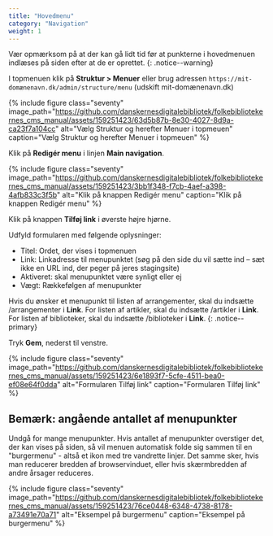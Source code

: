 ```yaml
---
title: "Hovedmenu"
category: "Navigation"
weight: 1
---
```

Vær opmærksom på at der kan gå lidt tid før at punkterne i hovedmenuen indlæses på siden efter at de er oprettet.
{: .notice--warning}

I topmenuen klik på **Struktur > Menuer** eller brug adressen `https://mit-domænenavn.dk/admin/structure/menu` (udskift mit-domænenavn.dk)

{% include figure class="seventy" image_path="https://github.com/danskernesdigitalebibliotek/folkebibliotekernes_cms_manual/assets/159251423/63d5b87b-8e30-4027-8d9a-ca23f7a104cc" alt="Vælg Struktur og herefter Menuer i topmeuen" caption="Vælg Struktur og herefter Menuer i topmeuen" %}

Klik på **Redigér menu** i linjen **Main navigation**.

{% include figure class="seventy" image_path="https://github.com/danskernesdigitalebibliotek/folkebibliotekernes_cms_manual/assets/159251423/3bb1f348-f7cb-4aef-a398-4afb833c3f5b" alt="Klik på knappen Redigér menu" caption="Klik på knappen Redigér menu" %}

Klik på knappen **Tilføj link** i øverste højre hjørne.

Udfyld formularen med følgende oplysninger:
- Titel: Ordet, der vises i topmenuen
- Link: Linkadresse til menupunktet (søg på den side du vil sætte ind – sæt ikke en URL ind, der peger på jeres stagingsite)
- Aktiveret: skal menupunktet være synligt eller ej
- Vægt: Rækkefølgen af menupunkter

Hvis du ønsker et menupunkt til listen af arrangementer, skal du indsætte /arrangementer i **Link**. For listen af artikler, skal du indsætte /artikler i **Link**. For listen af biblioteker, skal du indsætte /biblioteker i **Link**. 
{: .notice--primary}

Tryk **Gem**, nederst til venstre.

{% include figure class="seventy" image_path="https://github.com/danskernesdigitalebibliotek/folkebibliotekernes_cms_manual/assets/159251423/6e1893f7-5cfe-4511-bea0-ef08e64f0dda" alt="Formularen Tilføj link" caption="Formularen Tilføj link" %}

## Bemærk: angående antallet af menupunkter

Undgå for mange menupunkter. Hvis antallet af menupunkter overstiger det, der kan vises på siden, så vil menuen automatisk folde sig sammen til en "burgermenu" - altså et ikon med tre vandrette linjer. Det samme sker, hvis man reducerer bredden af browservinduet, eller hvis skærmbredden af andre årsager reduceres.

{% include figure class="seventy" image_path="https://github.com/danskernesdigitalebibliotek/folkebibliotekernes_cms_manual/assets/159251423/76ce0448-6348-4738-8178-a73491e70a71" alt="Eksempel på burgermenu" caption="Eksempel på burgermenu" %}
